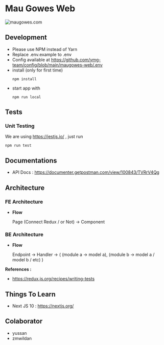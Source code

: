 # Mau Gowes Web

![maugowes.com](https://i.ibb.co/H24fYQh/Screen-Shot-2020-11-07-at-13-49-07.png)

## Development

- Please use NPM instead of Yarn
- Replace .env.example to .env
- Config available at https://github.com/ymg-team/config/blob/main/maugowes-web/.env
- install (only for first time)
  ```
  npm install
  ```
- start app with
  ```
  npm run local
  ```

## Tests

### Unit Testing

We are using https://jestjs.io/ , just run

```
npm run test
```

## Documentations

- API Docs : https://documenter.getpostman.com/view/100843/TVRrV4Qg

## Architecture

### FE Architecture

- **Flow**

  Page (Connect Redux / or Not) -> Component

### BE Architecture

- **Flow**

  Endpoint -> Handler -> ( (module a -> model a), (module b -> model a / model b / etc) )

**References :**

- https://redux.js.org/recipes/writing-tests

## Things To Learn

- Next JS 10 : https://nextjs.org/

## Colaborator

- yussan
- zmwildan
